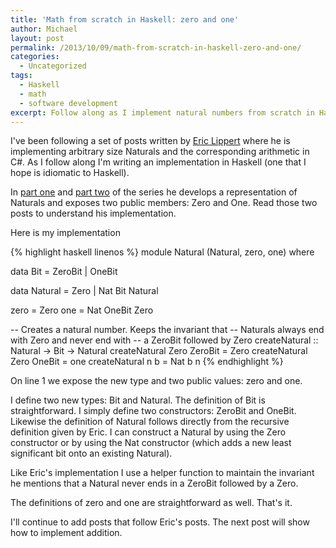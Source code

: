 ```yaml
---
title: 'Math from scratch in Haskell: zero and one'
author: Michael
layout: post
permalink: /2013/10/09/math-from-scratch-in-haskell-zero-and-one/
categories:
  - Uncategorized
tags:
  - Haskell
  - math
  - software development
excerpt: Follow along as I implement natural numbers from scratch in Haskell, using Eric Lippert's posts as a guide.
---
```

I've been following a set of posts written by [Eric Lippert][1] where he is implementing arbitrary size Naturals and the corresponding arithmetic in C#. As I follow along I'm writing an implementation in Haskell (one that I hope is idiomatic to Haskell).  


In [part one][2] and [part two][3] of the series he develops a representation of Naturals and exposes two public members: Zero and One. Read those two posts to understand his implementation.

Here is my implementation

{% highlight haskell linenos %}
module Natural (Natural, zero, one) where

data Bit = ZeroBit | OneBit 

data Natural = Zero | Nat Bit Natural 

zero = Zero
one = Nat OneBit Zero

-- Creates a natural number. Keeps the invariant that 
-- Naturals always end with Zero and never end with 
-- a ZeroBit followed by Zero
createNatural :: Natural -> Bit -> Natural
createNatural Zero ZeroBit = Zero
createNatural Zero OneBit = one
createNatural n b = Nat b n
{% endhighlight %}


On line 1 we expose the new type and two public values: zero and one.

I define two new types: Bit and Natural. The definition of Bit is straightforward. I simply define two constructors: ZeroBit and OneBit. Likewise the definition of Natural follows directly from the recursive definition given by Eric. I can construct a Natural by using the Zero constructor or by using the Nat constructor (which adds a new least significant bit onto an existing Natural).

Like Eric's implementation I use a helper function to maintain the invariant he mentions that a Natural never ends in a ZeroBit followed by a Zero.

The definitions of zero and one are straightforward as well. That's it. 

I'll continue to add posts that follow Eric's posts. The next post will show how to implement addition.

 [1]: http://ericlippert.com "Eric Lippert"
 [2]: http://ericlippert.com/2013/09/16/math-from-scratch-part-one/
 [3]: http://ericlippert.com/2013/09/19/math-from-scratch-part-two/
